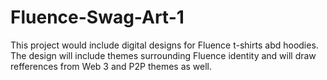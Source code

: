 # Fluence-Swag-Art-1
This project would include digital designs for Fluence t-shirts abd hoodies. The design will include themes surrounding Fluence identity and will draw refferences from Web 3 and P2P themes as well.
